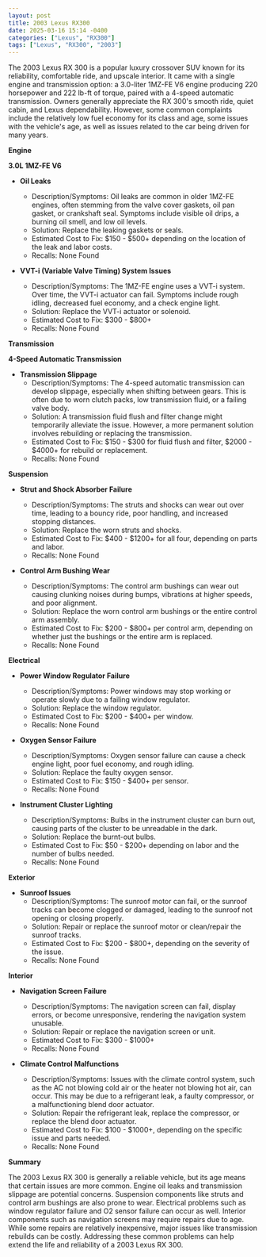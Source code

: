 ```yaml
---
layout: post
title: 2003 Lexus RX300
date: 2025-03-16 15:14 -0400
categories: ["Lexus", "RX300"]
tags: ["Lexus", "RX300", "2003"]
---
```

The 2003 Lexus RX 300 is a popular luxury crossover SUV known for its reliability, comfortable ride, and upscale interior. It came with a single engine and transmission option: a 3.0-liter 1MZ-FE V6 engine producing 220 horsepower and 222 lb-ft of torque, paired with a 4-speed automatic transmission. Owners generally appreciate the RX 300's smooth ride, quiet cabin, and Lexus dependability. However, some common complaints include the relatively low fuel economy for its class and age, some issues with the vehicle's age, as well as issues related to the car being driven for many years.

**Engine**

**3.0L 1MZ-FE V6**

*   **Oil Leaks**
    *   Description/Symptoms: Oil leaks are common in older 1MZ-FE engines, often stemming from the valve cover gaskets, oil pan gasket, or crankshaft seal. Symptoms include visible oil drips, a burning oil smell, and low oil levels.
    *   Solution: Replace the leaking gaskets or seals.
    *   Estimated Cost to Fix: $150 - $500+ depending on the location of the leak and labor costs.
    * Recalls: None Found

*   **VVT-i (Variable Valve Timing) System Issues**
    *   Description/Symptoms: The 1MZ-FE engine uses a VVT-i system. Over time, the VVT-i actuator can fail. Symptoms include rough idling, decreased fuel economy, and a check engine light.
    *   Solution: Replace the VVT-i actuator or solenoid.
    *   Estimated Cost to Fix: $300 - $800+
    * Recalls: None Found

**Transmission**

**4-Speed Automatic Transmission**

*   **Transmission Slippage**
    *   Description/Symptoms: The 4-speed automatic transmission can develop slippage, especially when shifting between gears. This is often due to worn clutch packs, low transmission fluid, or a failing valve body.
    *   Solution: A transmission fluid flush and filter change might temporarily alleviate the issue. However, a more permanent solution involves rebuilding or replacing the transmission.
    *   Estimated Cost to Fix: $150 - $300 for fluid flush and filter, $2000 - $4000+ for rebuild or replacement.
    * Recalls: None Found

**Suspension**

*   **Strut and Shock Absorber Failure**
    *   Description/Symptoms: The struts and shocks can wear out over time, leading to a bouncy ride, poor handling, and increased stopping distances.
    *   Solution: Replace the worn struts and shocks.
    *   Estimated Cost to Fix: $400 - $1200+ for all four, depending on parts and labor.
    * Recalls: None Found

*   **Control Arm Bushing Wear**
    *   Description/Symptoms: The control arm bushings can wear out causing clunking noises during bumps, vibrations at higher speeds, and poor alignment.
    *   Solution: Replace the worn control arm bushings or the entire control arm assembly.
    *   Estimated Cost to Fix: $200 - $800+ per control arm, depending on whether just the bushings or the entire arm is replaced.
    * Recalls: None Found

**Electrical**

*   **Power Window Regulator Failure**
    *   Description/Symptoms: Power windows may stop working or operate slowly due to a failing window regulator.
    *   Solution: Replace the window regulator.
    *   Estimated Cost to Fix: $200 - $400+ per window.
    * Recalls: None Found

*   **Oxygen Sensor Failure**
    *   Description/Symptoms: Oxygen sensor failure can cause a check engine light, poor fuel economy, and rough idling.
    *   Solution: Replace the faulty oxygen sensor.
    *   Estimated Cost to Fix: $150 - $400+ per sensor.
    * Recalls: None Found

*   **Instrument Cluster Lighting**
    *   Description/Symptoms: Bulbs in the instrument cluster can burn out, causing parts of the cluster to be unreadable in the dark.
    *   Solution: Replace the burnt-out bulbs.
    *   Estimated Cost to Fix: $50 - $200+ depending on labor and the number of bulbs needed.
    * Recalls: None Found

**Exterior**

*   **Sunroof Issues**
    *   Description/Symptoms: The sunroof motor can fail, or the sunroof tracks can become clogged or damaged, leading to the sunroof not opening or closing properly.
    *   Solution: Repair or replace the sunroof motor or clean/repair the sunroof tracks.
    *   Estimated Cost to Fix: $200 - $800+, depending on the severity of the issue.
    * Recalls: None Found

**Interior**

*   **Navigation Screen Failure**
    * Description/Symptoms: The navigation screen can fail, display errors, or become unresponsive, rendering the navigation system unusable.
    * Solution: Repair or replace the navigation screen or unit.
    * Estimated Cost to Fix: $300 - $1000+
    * Recalls: None Found

*   **Climate Control Malfunctions**
    *   Description/Symptoms: Issues with the climate control system, such as the AC not blowing cold air or the heater not blowing hot air, can occur. This may be due to a refrigerant leak, a faulty compressor, or a malfunctioning blend door actuator.
    *   Solution: Repair the refrigerant leak, replace the compressor, or replace the blend door actuator.
    *   Estimated Cost to Fix: $100 - $1000+, depending on the specific issue and parts needed.
    * Recalls: None Found

**Summary**

The 2003 Lexus RX 300 is generally a reliable vehicle, but its age means that certain issues are more common. Engine oil leaks and transmission slippage are potential concerns. Suspension components like struts and control arm bushings are also prone to wear. Electrical problems such as window regulator failure and O2 sensor failure can occur as well. Interior components such as navigation screens may require repairs due to age. While some repairs are relatively inexpensive, major issues like transmission rebuilds can be costly. Addressing these common problems can help extend the life and reliability of a 2003 Lexus RX 300.

